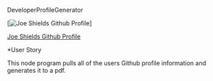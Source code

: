 DeveloperProfileGenerator

[![Joe Shields Github Profile](https://drive.google.com/file/d/1SFnF7BYkTC82WCTsuj0qCMk7_RWrQZTU/view)]

[Joe Shields Github Profile](https://drive.google.com/file/d/1SFnF7BYkTC82WCTsuj0qCMk7_RWrQZTU/view)

*User Story

This node program pulls all of the users Github profile information and generates it to a pdf. 


